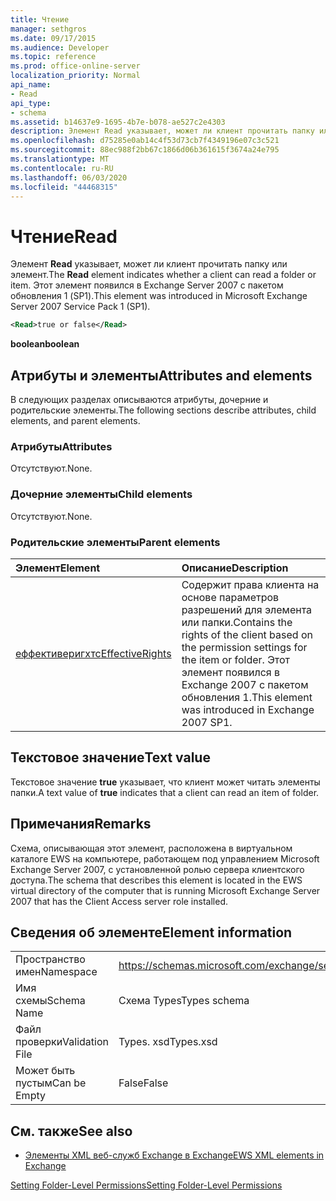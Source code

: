 ```yaml
---
title: Чтение
manager: sethgros
ms.date: 09/17/2015
ms.audience: Developer
ms.topic: reference
ms.prod: office-online-server
localization_priority: Normal
api_name:
- Read
api_type:
- schema
ms.assetid: b14637e9-1695-4b7e-b078-ae527c2e4303
description: Элемент Read указывает, может ли клиент прочитать папку или элемент. Этот элемент появился в Exchange Server 2007 с пакетом обновления 1 (SP1).
ms.openlocfilehash: d75285e0ab14c4f53d73cb7f4349196e07c3c521
ms.sourcegitcommit: 88ec988f2bb67c1866d06b361615f3674a24e795
ms.translationtype: MT
ms.contentlocale: ru-RU
ms.lasthandoff: 06/03/2020
ms.locfileid: "44468315"
---
```

# <a name="read"></a><span data-ttu-id="725fd-104">Чтение</span><span class="sxs-lookup"><span data-stu-id="725fd-104">Read</span></span>

<span data-ttu-id="725fd-105">Элемент **Read** указывает, может ли клиент прочитать папку или элемент.</span><span class="sxs-lookup"><span data-stu-id="725fd-105">The **Read** element indicates whether a client can read a folder or item.</span></span> <span data-ttu-id="725fd-106">Этот элемент появился в Exchange Server 2007 с пакетом обновления 1 (SP1).</span><span class="sxs-lookup"><span data-stu-id="725fd-106">This element was introduced in Microsoft Exchange Server 2007 Service Pack 1 (SP1).</span></span> 
  
```xml
<Read>true or false</Read>
```

 <span data-ttu-id="725fd-107">**boolean**</span><span class="sxs-lookup"><span data-stu-id="725fd-107">**boolean**</span></span>
## <a name="attributes-and-elements"></a><span data-ttu-id="725fd-108">Атрибуты и элементы</span><span class="sxs-lookup"><span data-stu-id="725fd-108">Attributes and elements</span></span>

<span data-ttu-id="725fd-109">В следующих разделах описываются атрибуты, дочерние и родительские элементы.</span><span class="sxs-lookup"><span data-stu-id="725fd-109">The following sections describe attributes, child elements, and parent elements.</span></span>
  
### <a name="attributes"></a><span data-ttu-id="725fd-110">Атрибуты</span><span class="sxs-lookup"><span data-stu-id="725fd-110">Attributes</span></span>

<span data-ttu-id="725fd-111">Отсутствуют.</span><span class="sxs-lookup"><span data-stu-id="725fd-111">None.</span></span>
  
### <a name="child-elements"></a><span data-ttu-id="725fd-112">Дочерние элементы</span><span class="sxs-lookup"><span data-stu-id="725fd-112">Child elements</span></span>

<span data-ttu-id="725fd-113">Отсутствуют.</span><span class="sxs-lookup"><span data-stu-id="725fd-113">None.</span></span>
  
### <a name="parent-elements"></a><span data-ttu-id="725fd-114">Родительские элементы</span><span class="sxs-lookup"><span data-stu-id="725fd-114">Parent elements</span></span>

|<span data-ttu-id="725fd-115">**Элемент**</span><span class="sxs-lookup"><span data-stu-id="725fd-115">**Element**</span></span>|<span data-ttu-id="725fd-116">**Описание**</span><span class="sxs-lookup"><span data-stu-id="725fd-116">**Description**</span></span>|
|:-----|:-----|
|[<span data-ttu-id="725fd-117">еффективеригхтс</span><span class="sxs-lookup"><span data-stu-id="725fd-117">EffectiveRights</span></span>](effectiverights.md) <br/> |<span data-ttu-id="725fd-118">Содержит права клиента на основе параметров разрешений для элемента или папки.</span><span class="sxs-lookup"><span data-stu-id="725fd-118">Contains the rights of the client based on the permission settings for the item or folder.</span></span> <span data-ttu-id="725fd-119">Этот элемент появился в Exchange 2007 с пакетом обновления 1.</span><span class="sxs-lookup"><span data-stu-id="725fd-119">This element was introduced in Exchange 2007 SP1.</span></span>  <br/> |
   
## <a name="text-value"></a><span data-ttu-id="725fd-120">Текстовое значение</span><span class="sxs-lookup"><span data-stu-id="725fd-120">Text value</span></span>

<span data-ttu-id="725fd-121">Текстовое значение **true** указывает, что клиент может читать элементы папки.</span><span class="sxs-lookup"><span data-stu-id="725fd-121">A text value of **true** indicates that a client can read an item of folder.</span></span> 
  
## <a name="remarks"></a><span data-ttu-id="725fd-122">Примечания</span><span class="sxs-lookup"><span data-stu-id="725fd-122">Remarks</span></span>

<span data-ttu-id="725fd-123">Схема, описывающая этот элемент, расположена в виртуальном каталоге EWS на компьютере, работающем под управлением Microsoft Exchange Server 2007, с установленной ролью сервера клиентского доступа.</span><span class="sxs-lookup"><span data-stu-id="725fd-123">The schema that describes this element is located in the EWS virtual directory of the computer that is running Microsoft Exchange Server 2007 that has the Client Access server role installed.</span></span>
  
## <a name="element-information"></a><span data-ttu-id="725fd-124">Сведения об элементе</span><span class="sxs-lookup"><span data-stu-id="725fd-124">Element information</span></span>

|||
|:-----|:-----|
|<span data-ttu-id="725fd-125">Пространство имен</span><span class="sxs-lookup"><span data-stu-id="725fd-125">Namespace</span></span>  <br/> |https://schemas.microsoft.com/exchange/services/2006/types  <br/> |
|<span data-ttu-id="725fd-126">Имя схемы</span><span class="sxs-lookup"><span data-stu-id="725fd-126">Schema Name</span></span>  <br/> |<span data-ttu-id="725fd-127">Схема Types</span><span class="sxs-lookup"><span data-stu-id="725fd-127">Types schema</span></span>  <br/> |
|<span data-ttu-id="725fd-128">Файл проверки</span><span class="sxs-lookup"><span data-stu-id="725fd-128">Validation File</span></span>  <br/> |<span data-ttu-id="725fd-129">Types. xsd</span><span class="sxs-lookup"><span data-stu-id="725fd-129">Types.xsd</span></span>  <br/> |
|<span data-ttu-id="725fd-130">Может быть пустым</span><span class="sxs-lookup"><span data-stu-id="725fd-130">Can be Empty</span></span>  <br/> |<span data-ttu-id="725fd-131">False</span><span class="sxs-lookup"><span data-stu-id="725fd-131">False</span></span>  <br/> |
   
## <a name="see-also"></a><span data-ttu-id="725fd-132">См. также</span><span class="sxs-lookup"><span data-stu-id="725fd-132">See also</span></span>



- [<span data-ttu-id="725fd-133">Элементы XML веб-служб Exchange в Exchange</span><span class="sxs-lookup"><span data-stu-id="725fd-133">EWS XML elements in Exchange</span></span>](ews-xml-elements-in-exchange.md)


[<span data-ttu-id="725fd-134">Setting Folder-Level Permissions</span><span class="sxs-lookup"><span data-stu-id="725fd-134">Setting Folder-Level Permissions</span></span>](https://msdn.microsoft.com/library/c7530e86-5112-401c-b10a-9c054ae59f07%28Office.15%29.aspx)


